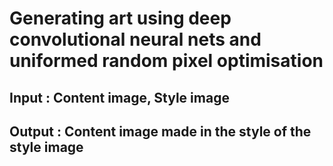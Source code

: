 # Generating art using deep convolutional neural nets and uniformed random pixel optimisation

## Input : Content image, Style image
## Output : Content image made in the style of the style image

